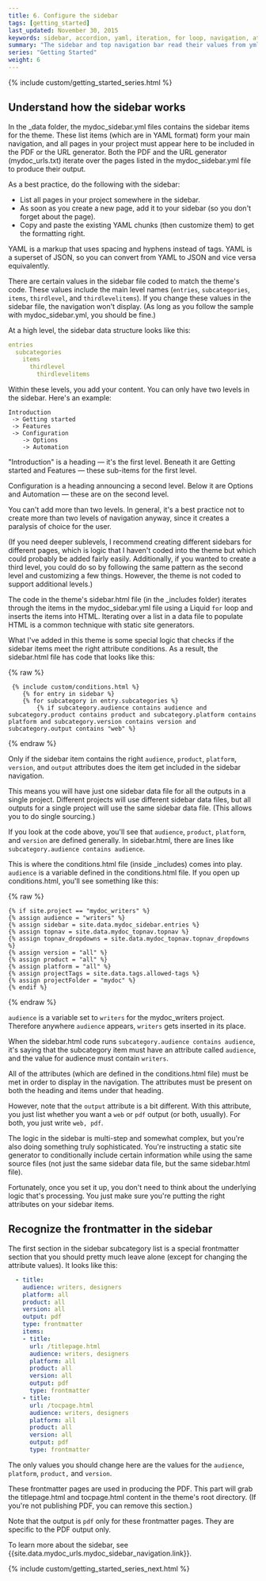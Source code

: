```yaml
---
title: 6. Configure the sidebar
tags: [getting_started]
last_updated: November 30, 2015
keywords: sidebar, accordion, yaml, iteration, for loop, navigation, attributes, conditional filtering
summary: "The sidebar and top navigation bar read their values from yml files. The navigation components are one of the most unique parts of this theme, since the navigation components are only included if they meet all of the product, audience, version, etc., values as specified in the project settings. Understanding how the sidebar works is critical to successfully using this theme."
series: "Getting Started"
weight: 6
---
```


{% include custom/getting_started_series.html %}

## Understand how the sidebar works

In the \_data folder, the mydoc_sidebar.yml files contains the sidebar items for the theme. These list items (which are in YAML format) form your main navigation, and all pages in your project must appear here to be included in the PDF or the URL generator. Both the PDF and the URL generator (mydoc_urls.txt) iterate over the pages listed in the mydoc_sidebar.yml file to produce their output.
 
As a best practice, do the following with the sidebar:
 
* List all pages in your project somewhere in the sidebar. 
* As soon as you create a new page, add it to your sidebar (so you don't forget about the page). 
* Copy and paste the existing YAML chunks (then customize them) to get the formatting right.

YAML is a markup that uses spacing and hyphens instead of tags. YAML is a superset of JSON, so you can convert from YAML to JSON and vice versa equivalently.

There are certain values in the sidebar file coded to match the theme's code. These values include the main level names (`entries`, `subcategories`, `items`, `thirdlevel`, and `thirdlevelitems`). If you change these values in the sidebar file, the navigation won't display. (As long as you follow the sample with mydoc_sidebar.yml, you should be fine.)

At a high level, the sidebar data structure looks like this:

```yaml
entries
  subcategories
    items
      thirdlevel
        thirdlevelitems
```

Within these levels, you add your content. You can only have two levels in the sidebar. Here's an example:

```
Introduction
 -> Getting started
 -> Features
 -> Configuration 
	-> Options
	-> Automation
```

"Introduction" is a heading &mdash; it's the first level. Beneath it are Getting started and Features &mdash; these sub-items for the first level. 

Configuration is a heading announcing a second level. Below it are Options and Automation &mdash; these are on the second level.

You can't add more than two levels. In general, it's a best practice not to create more than two levels of navigation anyway, since it creates a paralysis of choice for the user. 

(If you need deeper sublevels, I recommend creating different sidebars for different pages, which is logic that I haven't coded into the theme but which could probably be added fairly easily. Additionally, if you wanted to create a third level, you could do so by following the same pattern as the second level and customizing a few things. However, the theme is not coded to support additional levels.)
 
The code in the theme's sidebar.html file (in the \_includes folder) iterates through the items in the mydoc_sidebar.yml file using a Liquid `for` loop and inserts the items into HTML. Iterating over a list in a data file to populate HTML is a common technique with static site generators. 

What I've added in this theme is some special logic that checks if the sidebar items meet the right attribute conditions. As a result, the sidebar.html file has code that looks like this:

{% raw %}
```liquid
 {% include custom/conditions.html %}
    {% for entry in sidebar %}
    {% for subcategory in entry.subcategories %}
        {% if subcategory.audience contains audience and subcategory.product contains product and subcategory.platform contains platform and subcategory.version contains version and subcategory.output contains "web" %}
```
{% endraw %}

Only if the sidebar item contains the right `audience`, `product`, `platform`, `version`, and `output` attributes does the item get included in the sidebar navigation. 

This means you will have just one sidebar data file for all the outputs in a single project. Different projects will use different sidebar data files, but all outputs for a single project will use the same sidebar data file. (This allows you to do single sourcing.)

If you look at the code above, you'll see that `audience`, `product`, `platform`, and `version` are defined generally. In sidebar.html, there are lines like `subcategory.audience contains audience`.

This is where the conditions.html file (inside \_includes) comes into play. `audience` is a variable defined in the conditions.html file. If you open up conditions.html, you'll see something like this:

{% raw %}
```liquid
{% if site.project == "mydoc_writers" %}
{% assign audience = "writers" %}
{% assign sidebar = site.data.mydoc_sidebar.entries %}
{% assign topnav = site.data.mydoc_topnav.topnav %}
{% assign topnav_dropdowns = site.data.mydoc_topnav.topnav_dropdowns %}
{% assign version = "all" %}
{% assign product = "all" %}
{% assign platform = "all" %}
{% assign projectTags = site.data.tags.allowed-tags %}
{% assign projectFolder = "mydoc" %}
{% endif %}
```
{% endraw %}

`audience` is a variable set to `writers` for the mydoc_writers project. Therefore anywhere `audience` appears, `writers` gets inserted in its place. 

When the sidebar.html code runs `subcategory.audience contains audience`, it's saying that the subcategory item must have an attribute called `audience`, and the value for audience must contain `writers`. 

All of the attributes (which are defined in the conditions.html file) must be met in order to display in the navigation. The attributes must be present on both the heading and items under that heading.

However, note that the `output` attribute is a bit different. With this attribute, you just list whether you want a `web` or `pdf` output (or both, usually). For both, you just write `web, pdf`.

The logic in the sidebar is multi-step and somewhat complex, but you're also doing something truly sophisticated. You're instructing a static site generator to conditionally include certain information while using the same source files (not just the same sidebar data file, but the same sidebar.html file). 

Fortunately, once you set it up, you don't need to think about the underlying logic that's processing. You just make sure you're putting the right attributes on your sidebar items.

## Recognize the frontmatter in the sidebar

The first section in the sidebar subcategory list is a special frontmatter section that you should pretty much leave alone (except for changing the attribute values). It looks like this:

```yaml
  - title:
    audience: writers, designers
    platform: all
    product: all
    version: all
    output: pdf
    type: frontmatter
    items:
    - title:
      url: /titlepage.html
      audience: writers, designers
      platform: all
      product: all
      version: all
      output: pdf
      type: frontmatter
    - title:
      url: /tocpage.html
      audience: writers, designers
      platform: all
      product: all
      version: all
      output: pdf
      type: frontmatter

```

The only values you should change here are the values for the `audience`, `platform`, `product,` and `version`. 

These frontmatter pages are used in producing the PDF. This part will grab the titlepage.html and tocpage.html content in the theme's root directory. (If you're not publishing PDF, you can remove this section.)

Note that the output is `pdf` only for these frontmatter pages. They are specific to the PDF output only.


To learn more about the sidebar, see {{site.data.mydoc_urls.mydoc_sidebar_navigation.link}}.

{% include custom/getting_started_series_next.html %}